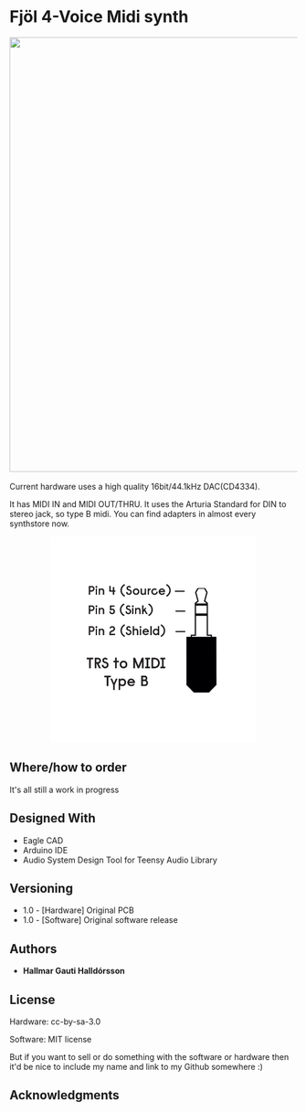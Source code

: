 # Fjöl 4-Voice Midi synth

<p align="center"><img src="/Fjöl/Documentation/fjöl.png"  width="543" height="761"></p>

Current hardware uses a high quality 16bit/44.1kHz DAC(CD4334).


It has MIDI IN and MIDI OUT/THRU. It uses the Arturia Standard for DIN to stereo jack, so type B midi.
You can find adapters in almost every synthstore now. 
<p align="center"><img src="/Polyg v2/images/TRS-graphic.jpg" width="360" height="360" ></p>


## Where/how to order
It's all still a work in progress

## Designed With

* Eagle CAD
* Arduino IDE
* Audio System Design Tool for Teensy Audio Library

## Versioning
* 1.0 - [Hardware] Original PCB
* 1.0 - [Software] Original software release
## Authors

* **Hallmar Gauti Halldórsson** 

## License
Hardware: cc-by-sa-3.0

Software: MIT license

But if you want to sell or do something with the software or hardware then it'd be nice to include my name and link to my Github somewhere :)

## Acknowledgments



